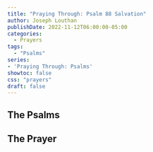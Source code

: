 ```yaml
---
title: "Praying Through: Psalm 88 Salvation"
author: Joseph Louthan
publishDate: 2022-11-12T06:00:00-05:00
categories:
  - Prayers
tags:
  - "Psalms"
series:
- 'Praying Through: Psalms'
showtoc: false
css: "prayers"
draft: false
---
```

## The Psalms



## The Prayer

<div style="font-variant: small-caps;">

</div>

```text

```

